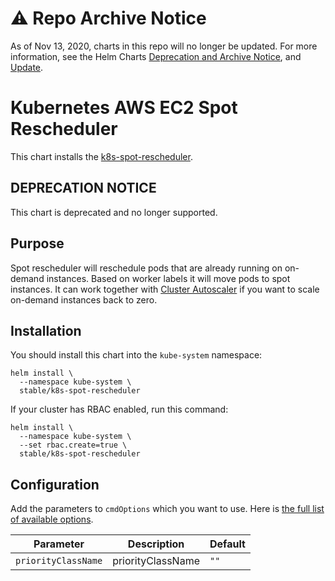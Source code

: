 # ⚠️ Repo Archive Notice

As of Nov 13, 2020, charts in this repo will no longer be updated.
For more information, see the Helm Charts [Deprecation and Archive Notice](https://github.com/nholuongut/Helmcharts#%EF%B8%8F-deprecation-and-archive-notice), and [Update](https://helm.sh/blog/charts-repo-deprecation/).

# Kubernetes AWS EC2 Spot Rescheduler

This chart installs the [k8s-spot-rescheduler](https://github.com/pusher/k8s-spot-rescheduler).

## DEPRECATION NOTICE

This chart is deprecated and no longer supported.

## Purpose

Spot rescheduler will reschedule pods that are already running on on-demand instances. Based on worker labels it will move pods to spot instances. It can work together with [Cluster Autoscaler](https://github.com/kubernetes/charts/tree/master/stable/cluster-autoscaler) if you want to scale on-demand instances back to zero.

## Installation

You should install this chart into the `kube-system` namespace:
```
helm install \
  --namespace kube-system \
  stable/k8s-spot-rescheduler
```

If your cluster has RBAC enabled, run this command:
```
helm install \
  --namespace kube-system \
  --set rbac.create=true \
  stable/k8s-spot-rescheduler
```

## Configuration

Add the parameters to `cmdOptions` which you want to use. Here is [the full list of available options](https://github.com/pusher/k8s-spot-rescheduler#flags).

| Parameter                          | Description                                                                                                                | Default                                            |
| ---------------------------------- | -------------------------------------------------------------------------------------------------------------------------- | -------------------------------------------------- |
| `priorityClassName`                | priorityClassName                                                                                                          | `""`    